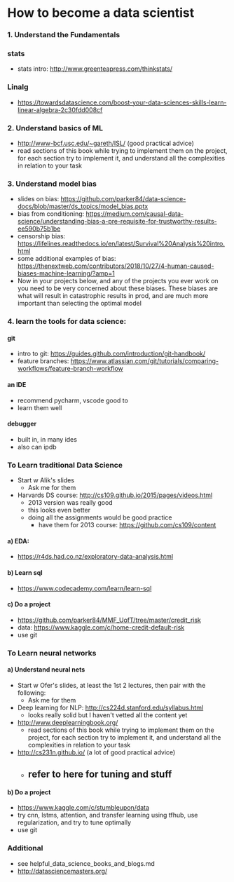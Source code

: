 # How to become a data scientist

### 1. Understand the Fundamentals

### stats
- stats intro: http://www.greenteapress.com/thinkstats/

### Linalg
- https://towardsdatascience.com/boost-your-data-sciences-skills-learn-linear-algebra-2c30fdd008cf

### 2. Understand basics of ML
- http://www-bcf.usc.edu/~gareth/ISL/ (good practical advice)
- read sections of this book while trying to implement them on the project, for each section try to implement it, and understand all the complexities in relation to your task

### 3. Understand model bias
- slides on bias: https://github.com/parker84/data-science-docs/blob/master/ds_topics/model_bias.pptx
- bias from conditioning: https://medium.com/causal-data-science/understanding-bias-a-pre-requisite-for-trustworthy-results-ee590b75b1be
- censorship bias: https://lifelines.readthedocs.io/en/latest/Survival%20Analysis%20intro.html
- some additional examples of bias: https://thenextweb.com/contributors/2018/10/27/4-human-caused-biases-machine-learning/?amp=1
- Now in your projects below, and any of the projects you ever work on you need to be very concerned about these biases. These biases are what will result in catastrophic results in prod, and are much more important than selecting the optimal model

### 4. learn the tools for data science:
#### git 
- intro to git: https://guides.github.com/introduction/git-handbook/
- feature branches: https://www.atlassian.com/git/tutorials/comparing-workflows/feature-branch-workflow

#### an IDE
- recommend pycharm, vscode good to
- learn them well

#### debugger
- built in, in many ides
- also can ipdb

### To Learn traditional Data Science
- Start w Alik's slides
    - Ask me for them
- Harvards DS course: http://cs109.github.io/2015/pages/videos.html
    - 2013 version was really good
    - this looks even better
    - doing all the assignments would be good practice
        - have them for 2013 course: https://github.com/cs109/content

#### a) EDA:
- https://r4ds.had.co.nz/exploratory-data-analysis.html

#### b) Learn sql
- https://www.codecademy.com/learn/learn-sql

#### c) Do a project
- https://github.com/parker84/MMF_UofT/tree/master/credit_risk
- data: https://www.kaggle.com/c/home-credit-default-risk
- use git

### To Learn neural networks

#### a) Understand neural nets
- Start w Ofer's slides, at least the 1st 2 lectures, then pair with the following:
    - Ask me for them
- Deep learning for NLP: http://cs224d.stanford.edu/syllabus.html
    - looks really solid but I haven't vetted all the content yet
- http://www.deeplearningbook.org/
    - read sections of this book while trying to implement them on the project, for each section try to implement it, and understand all the complexities in relation to your task
- http://cs231n.github.io/ (a lot of good practical advice)
    - refer to here for tuning and stuff
        - 

#### b) Do a project
- https://www.kaggle.com/c/stumbleupon/data
- try cnn, lstms, attention, and transfer learning using tfhub, use regularization, and try to tune optimally
- use git


### Additional
- see helpful_data_science_books_and_blogs.md
- http://datasciencemasters.org/